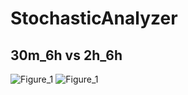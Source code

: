 # StochasticAnalyzer
## 30m_6h vs 2h_6h
![Figure_1](https://github.com/4D4937/StochasticAnalyzer/assets/24792768/6cd80bba-e33a-43ec-b7e5-50ede3fda43f)
![Figure_1](https://github.com/4D4937/StochasticAnalyzer/assets/24792768/6a64ff54-730f-4bac-bda5-623b9e2ec9d7)

